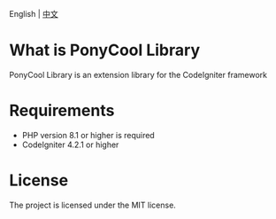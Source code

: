 English | [中文](https://github.com/PonyCool/ponycool-library/blob/main/README-ZH.md)

# What is PonyCool Library

PonyCool Library is an extension library for the CodeIgniter framework

# Requirements

- PHP version 8.1 or higher is required
- CodeIgniter 4.2.1 or higher

# License

The project is licensed under the MIT license.
